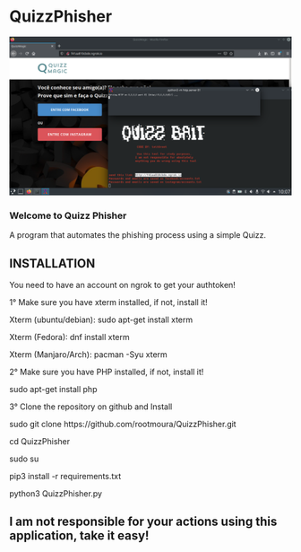 # QuizzPhisher

![Screenshot](demo.png)

<h3> Welcome to Quizz Phisher </h3>
A program that automates the phishing process using a simple Quizz.
<h2> INSTALLATION </h2>

You need to have an account on ngrok to get your authtoken!

1° Make sure you have xterm installed, if not, install it!
<p>Xterm (ubuntu/debian): sudo apt-get install xterm</p>
<p>Xterm (Fedora): dnf install xterm</p>
<p>Xterm (Manjaro/Arch): pacman -Syu xterm</p>

2° Make sure you have PHP installed, if not, install it!
<p>sudo apt-get install php</p>


3° Clone the repository on github and Install

<p>sudo git clone https://github.com/rootmoura/QuizzPhisher.git</p>
<p>cd QuizzPhisher</p>
<p>sudo su</p>
<p>pip3 install -r requirements.txt</p>
<p>python3 QuizzPhisher.py</p>


<h2> I am not responsible for your actions using this application, take it easy! </h2>








